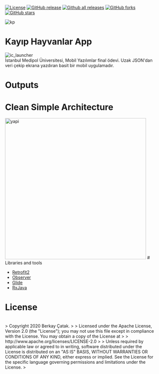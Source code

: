 [![License](https://img.shields.io/badge/License-Apache%202.0-blue.svg)](https://opensource.org/licenses/Apache-2.0)
[![GitHub release](https://img.shields.io/github/release/Naereen/StrapDown.js.svg)](https://github.com/berkaycatak/h5190058berkaycatak/)
[![Github all releases](https://img.shields.io/github/downloads/Naereen/StrapDown.js/total.svg)](https://github.com/berkaycatak/h5190058berkaycatak/)
[![GitHub forks](https://img.shields.io/github/forks/Naereen/StrapDown.js.svg?style=social&label=Fork&maxAge=2592000)](https://github.com/berkaycatak/h5190058berkaycatak/)
[![GitHub stars](https://img.shields.io/github/stars/Naereen/StrapDown.js.svg?style=social&label=Star&maxAge=2592000)](https://github.com/berkaycatak/h5190058berkaycatak/)


![kp](https://user-images.githubusercontent.com/34205493/105361727-08fb1380-5c0b-11eb-8290-3aee31b2527c.png)

# Kayıp Hayvanlar App
![ic_launcher](https://user-images.githubusercontent.com/34205493/105362519-0d73fc00-5c0c-11eb-8f36-c0a8c82bd6e7.png)
<br>
İstanbul Medipol Üniversitesi, Mobil Yazılımlar final ödevi. Uzak JSON'dan veri çekip ekrana yazdıran basit bir mobil uygulamadır.
<br>
# Outputs
# Clean Simple Architecture
<img width="465" alt="yapi" src="https://user-images.githubusercontent.com/34205493/105364094-cdae1400-5c0d-11eb-8695-4f568dabf3f3.png">
# Libraries and tools
<ul>
  <li><a href="https://square.github.io/retrofit/">Retrofit2</a></li>
  <li><a href="https://developer.android.com/reference/android/arch/lifecycle/Observer">Observer</a></li>
  <li><a href="https://bumptech.github.io/glide/doc/download-setup.html">Glide</a></li>
  <li><a href="https://github.com/ReactiveX/RxJava">RxJava</a></li>
</ul>

# License
<br>
> Copyright 2020 Berkay Çatak.
>
> Licensed under the Apache License, Version 2.0 (the "License"); you may not use this file except in compliance with the License. You may obtain a copy of the License at
>
> http://www.apache.org/licenses/LICENSE-2.0
>
> Unless required by applicable law or agreed to in writing, software distributed under the License is distributed on an "AS IS" BASIS, WITHOUT WARRANTIES OR CONDITIONS OF ANY KIND, either express or implied. See the License for the specific language governing permissions and limitations under the License.
>
